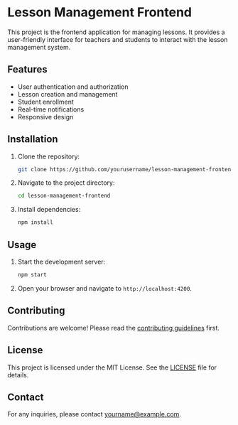 # Lesson Management Frontend

This project is the frontend application for managing lessons. It provides a user-friendly interface for teachers and students to interact with the lesson management system.

## Features

- User authentication and authorization
- Lesson creation and management
- Student enrollment
- Real-time notifications
- Responsive design

## Installation

1. Clone the repository:
    ```bash
    git clone https://github.com/yourusername/lesson-management-frontend.git
    ```
2. Navigate to the project directory:
    ```bash
    cd lesson-management-frontend
    ```
3. Install dependencies:
    ```bash
    npm install
    ```

## Usage

1. Start the development server:
    ```bash
    npm start
    ```
2. Open your browser and navigate to `http://localhost:4200`.

## Contributing

Contributions are welcome! Please read the [contributing guidelines](CONTRIBUTING.md) first.

## License

This project is licensed under the MIT License. See the [LICENSE](LICENSE) file for details.

## Contact

For any inquiries, please contact [yourname@example.com](mailto:yourname@example.com).